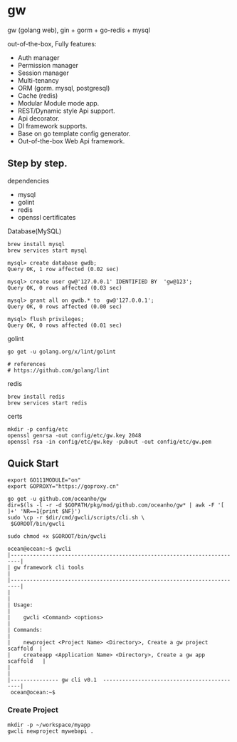# gw

gw (golang web), gin + gorm + go-redis + mysql

out-of-the-box, Fully features:

- Auth manager
- Permission manager
- Session manager
- Multi-tenancy
- ORM (gorm. mysql, postgresql)
- Cache (redis)
- Modular Module mode app.
- REST/Dynamic style Api support.
- Api decorator.
- DI framework supports.
- Base on go template config generator.
- Out-of-the-box Web Api framework.

## Step by step.

dependencies

- mysql
- golint
- redis
- openssl certificates

Database(MySQL)

``` shell
brew install mysql
brew services start mysql

mysql> create database gwdb;
Query OK, 1 row affected (0.02 sec)

mysql> create user gw@'127.0.0.1' IDENTIFIED BY  'gw@123';
Query OK, 0 rows affected (0.03 sec)

mysql> grant all on gwdb.* to  gw@'127.0.0.1';
Query OK, 0 rows affected (0.00 sec)

mysql> flush privileges;
Query OK, 0 rows affected (0.01 sec)
```


golint

``` shell
go get -u golang.org/x/lint/golint

# references
# https://github.com/golang/lint
```

redis

``` shell
brew install redis
brew services start redis
```

certs

``` shell
mkdir -p config/etc
openssl genrsa -out config/etc/gw.key 2048
openssl rsa -in config/etc/gw.key -pubout -out config/etc/gw.pem
```

## Quick Start

```shell script
export GO111MODULE="on"
export GOPROXY="https://goproxy.cn"

go get -u github.com/oceanho/gw
dir=$(ls -l -r -d $GOPATH/pkg/mod/github.com/oceanho/gw* | awk -F '[ ]+' 'NR==1{print $NF}')
sudo \cp -r $dir/cmd/gwcli/scripts/cli.sh \
 $GOROOT/bin/gwcli

sudo chmod +x $GOROOT/bin/gwcli

ocean@ocean:~$ gwcli
|-------------------------------------------------------------------------|
| gw framework cli tools                                                  |
|-------------------------------------------------------------------------|
|                                                                         |
| Usage:                                                                  |
|    gwcli <Command> <options>                                            |
| Commands:                                                               |
|    newproject <Project Name> <Directory>, Create a gw project scaffold  |
|    createapp <Application Name> <Directory>, Create a gw app scaffold   |
|                                                                         |
|--------------- gw cli v0.1  --------------------------------------------|
 ocean@ocean:~$

```

### Create Project

```shell script
mkdir -p ~/workspace/myapp
gwcli newproject mywebapi .
```
